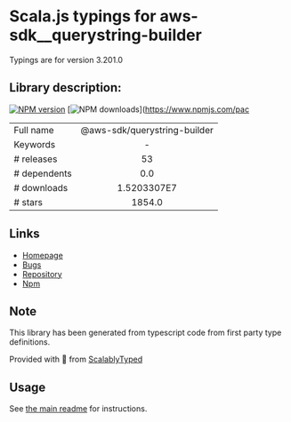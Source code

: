 
# Scala.js typings for aws-sdk__querystring-builder

Typings are for version 3.201.0

## Library description:
[![NPM version](https://img.shields.io/npm/v/@aws-sdk/querystring-builder/latest.svg)](https://www.npmjs.com/package/@aws-sdk/querystring-builder) [![NPM downloads](https://img.shields.io/npm/dm/@aws-sdk/querystring-builder.svg)](https://www.npmjs.com/pac

|                    |                 |
| ------------------ | :-------------: |
| Full name          | @aws-sdk/querystring-builder |
| Keywords           | - |
| # releases         | 53 |
| # dependents       | 0.0 |
| # downloads        | 1.5203307E7 |
| # stars            | 1854.0 |

## Links
- [Homepage](https://github.com/aws/aws-sdk-js-v3/tree/main/packages/querystring-builder)
- [Bugs](https://github.com/aws/aws-sdk-js-v3/issues)
- [Repository](https://github.com/aws/aws-sdk-js-v3)
- [Npm](https://www.npmjs.com/package/%40aws-sdk%2Fquerystring-builder)
    


## Note
This library has been generated from typescript code from first party type definitions.

Provided with :purple_heart: from [ScalablyTyped](https://github.com/oyvindberg/ScalablyTyped)

## Usage
See [the main readme](../../readme.md) for instructions.


